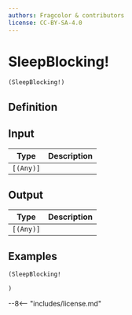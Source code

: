 ```yaml
---
authors: Fragcolor & contributors
license: CC-BY-SA-4.0
---
```



# SleepBlocking!

```clojure
(SleepBlocking!)
```


## Definition




## Input

| Type | Description |
|------|-------------|
| `[(Any)]` |  |


## Output

| Type | Description |
|------|-------------|
| `[(Any)]` |  |


## Examples

```clojure
(SleepBlocking!

)
```


--8<-- "includes/license.md"
